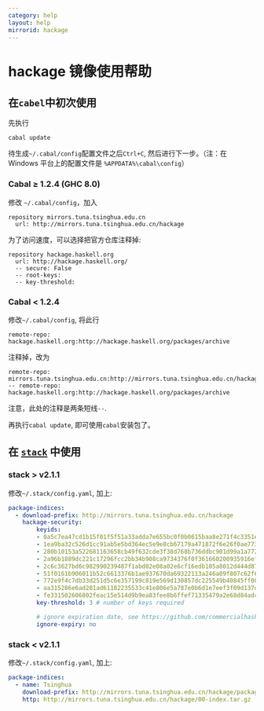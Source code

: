 ```yaml
---
category: help
layout: help
mirrorid: hackage
---
```


# hackage 镜像使用帮助

## 在`cabel`中初次使用

先执行

```
cabal update
```

待生成`~/.cabal/config`配置文件之后`Ctrl+C`, 然后进行下一步。（注：在 Windows 平台上的配置文件是 `%APPDATA%\cabal\config`）

### Cabal ≥ 1.2.4 (GHC 8.0)

修改 `~/.cabal/config`，加入

```
repository mirrors.tuna.tsinghua.edu.cn
  url: http://mirrors.tuna.tsinghua.edu.cn/hackage
```

为了访问速度，可以选择把官方仓库注释掉:

```
repository hackage.haskell.org
  url: http://hackage.haskell.org/
  -- secure: False
  -- root-keys:
  -- key-threshold:
```

### Cabal < 1.2.4

修改`~/.cabal/config`, 将此行

```
remote-repo: hackage.haskell.org:http://hackage.haskell.org/packages/archive
```
注释掉，改为

```
remote-repo: mirrors.tuna.tsinghua.edu.cn:http://mirrors.tuna.tsinghua.edu.cn/hackage
-- remote-repo: hackage.haskell.org:http://hackage.haskell.org/packages/archive
```

注意，此处的注释是两条短线`--`.

再执行`cabal update`, 即可使用`cabal`安装包了。

## 在 [`stack`](https://github.com/commercialhaskell/stack) 中使用

### stack > v2.1.1

修改`~/.stack/config.yaml`, 加上:

```yaml
package-indices:
  - download-prefix: http://mirrors.tuna.tsinghua.edu.cn/hackage
    hackage-security:
        keyids:
        - 0a5c7ea47cd1b15f01f5f51a33adda7e655bc0f0b0615baa8e271f4c3351e21d
        - 1ea9ba32c526d1cc91ab5e5bd364ec5e9e8cb67179a471872f6e26f0ae773d42
        - 280b10153a522681163658cb49f632cde3f38d768b736ddbc901d99a1a772833
        - 2a96b1889dc221c17296fcc2bb34b908ca9734376f0f361660200935916ef201
        - 2c6c3627bd6c982990239487f1abd02e08a02e6cf16edb105a8012d444d870c3
        - 51f0161b906011b52c6613376b1ae937670da69322113a246a09f807c62f6921
        - 772e9f4c7db33d251d5c6e357199c819e569d130857dc225549b40845ff0890d
        - aa315286e6ad281ad61182235533c41e806e5a787e0b6d1e7eef3f09d137d2e9
        - fe331502606802feac15e514d9b9ea83fee8b6ffef71335479a2e68d84adc6b0
        key-threshold: 3 # number of keys required

        # ignore expiration date, see https://github.com/commercialhaskell/stack/pull/4614
        ignore-expiry: no
```

### stack < v2.1.1

修改`~/.stack/config.yaml`, 加上:

```yaml
package-indices:
  - name: Tsinghua
    download-prefix: http://mirrors.tuna.tsinghua.edu.cn/hackage/package/
    http: http://mirrors.tuna.tsinghua.edu.cn/hackage/00-index.tar.gz
```
